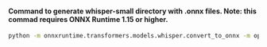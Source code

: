#### Command to generate whisper-small directory with .onnx files. Note: this commad requires ONNX Runtime 1.15 or higher.

```bash
python -m onnxruntime.transformers.models.whisper.convert_to_onnx -m openai/whisper-small --output whisper-small --use_external_data_format --state_dict_path pytorch_model.bin
```
